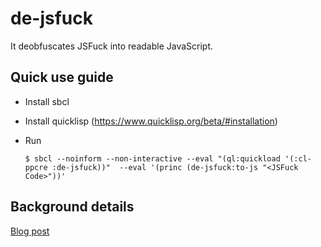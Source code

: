 # de-jsfuck

It deobfuscates JSFuck into readable JavaScript.

## Quick use guide

- Install sbcl

- Install quicklisp (https://www.quicklisp.org/beta/#installation) 

- Run

      $ sbcl --noinform --non-interactive --eval "(ql:quickload '(:cl-ppcre :de-jsfuck))"  --eval '(princ (de-jsfuck:to-js "<JSFuck Code>"))'

## Background details

  [Blog post](blog.asutoshpalai.in/2017/03/jsfuck-is-bad-security-barrier.html)
